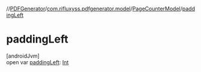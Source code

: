 //[PDFGenerator](../../../index.md)/[com.rifluxyss.pdfgenerator.model](../index.md)/[PageCounterModel](index.md)/[paddingLeft](padding-left.md)

# paddingLeft

[androidJvm]\
open var [paddingLeft](padding-left.md): [Int](https://kotlinlang.org/api/latest/jvm/stdlib/kotlin/-int/index.html)
